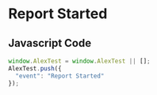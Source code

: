 # Report Started

### 

## Javascript Code
```js
window.AlexTest = window.AlexTest || [];
AlexTest.push({
  "event": "Report Started"
});
```




